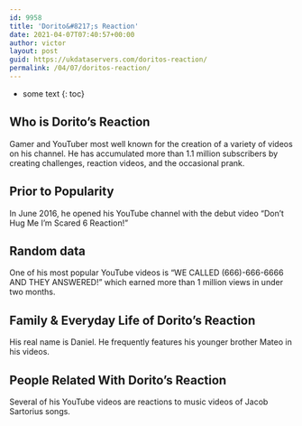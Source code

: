 ```yaml
---
id: 9958
title: 'Dorito&#8217;s Reaction'
date: 2021-04-07T07:40:57+00:00
author: victor
layout: post
guid: https://ukdataservers.com/doritos-reaction/
permalink: /04/07/doritos-reaction/
---
```


* some text
{: toc}


## Who is Dorito&#8217;s Reaction



Gamer and YouTuber most well known for the creation of a variety of videos on his channel. He has accumulated more than 1.1 million subscribers by creating challenges, reaction videos, and the occasional prank.

                
                
                
## Prior to Popularity



In June 2016, he opened his YouTube channel with the debut video &#8220;Don&#8217;t Hug Me I&#8217;m Scared 6 Reaction!&#8221;

                
                
                
## Random data



One of his most popular YouTube videos is &#8220;WE CALLED (666)-666-6666 AND THEY ANSWERED!&#8221; which earned more than 1 million views in under two months.

                
                
                
## Family & Everyday Life of Dorito&#8217;s Reaction



His real name is Daniel. He frequently features his younger brother Mateo in his videos.

                
                
                
## People Related With Dorito&#8217;s Reaction



Several of his YouTube videos are reactions to music videos of Jacob Sartorius songs.

                
              
            
          
          
          